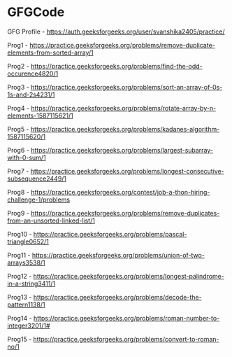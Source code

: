 # GFGCode

GFG Profile - https://auth.geeksforgeeks.org/user/svanshika2405/practice/

Prog1 - https://practice.geeksforgeeks.org/problems/remove-duplicate-elements-from-sorted-array/1

Prog2 - https://practice.geeksforgeeks.org/problems/find-the-odd-occurence4820/1

Prog3 - https://practice.geeksforgeeks.org/problems/sort-an-array-of-0s-1s-and-2s4231/1

Prog4 - https://practice.geeksforgeeks.org/problems/rotate-array-by-n-elements-1587115621/1

Prog5 - https://practice.geeksforgeeks.org/problems/kadanes-algorithm-1587115620/1

Prog6 - https://practice.geeksforgeeks.org/problems/largest-subarray-with-0-sum/1

Prog7 - https://practice.geeksforgeeks.org/problems/longest-consecutive-subsequence2449/1

Prog8 - https://practice.geeksforgeeks.org/contest/job-a-thon-hiring-challenge-1/problems

Prog9 - https://practice.geeksforgeeks.org/problems/remove-duplicates-from-an-unsorted-linked-list/1

Prog10 - https://practice.geeksforgeeks.org/problems/pascal-triangle0652/1

Prog11 - https://practice.geeksforgeeks.org/problems/union-of-two-arrays3538/1

Prog12 - https://practice.geeksforgeeks.org/problems/longest-palindrome-in-a-string3411/1

Prog13 - https://practice.geeksforgeeks.org/problems/decode-the-pattern1138/1

Prog14 - https://practice.geeksforgeeks.org/problems/roman-number-to-integer3201/1#

Prog15 - https://practice.geeksforgeeks.org/problems/convert-to-roman-no/1
